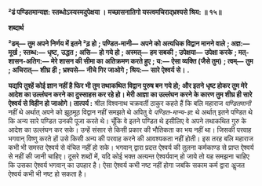 **²ढं पण्डितमान्यज्ञ: स्तब्धोऽस्यस्मदुपेक्षया ।** **मच्छासनातिगो यस्त्वमचिराद्भ्रश्यसे श्रिय: ॥ १५॥** 

**शब्दार्थ** 

**²ढम्—** **तुम अपने निर्णय में इतने ²ढ़ हो** **; पण्डित-मानी—** **अपने को अत्यधिक विद्वान मानने वाले** **; अज्ञ:—** **मूर्ख** **; स्तब्ध:—** **धृष्ट,** **उद्धत** **; असि—** **हो गये हो** **; अस्मत्—** **हम सबकी** **; उपेक्षया—** **उपेक्षा करके** **; मत्-शासन-अतिग:—** **मेरे शासन की सीमा का** **अतिक्रमण करते हुए** **; य:—** **ऐसा व्यक्ति (जैसे तुम)** **; त्वम्—** **तुम** **; अचिरात्—** **शीघ्र ही** **; भ्रश्यसे—** **नीचे गिर जाओगे** **; श्रिय:—** **सारे ऐश्वर्य से।** **.** 

**यद्यपि तुश्हें कोई ज्ञान नहीं है फिर भी तुम तथाकथित विद्वान पुरुष बन गये हो; और इतने** **धृष्ट होकर तुम मेरे आदेश का उल्लंघन करने का दुस्साहस कर रहे हो। मेरी आज्ञा का उल्लंघन** **करने के कारण तुम शीघ्र ही सारे ऐश्वर्य से विहीन हो जाओगे।** **तात्पर्य :** श्रील विश्वनाथ चक्रवर्ती ठाकुर कहते हैं कि बलि महाराज *पण्डितमानी* नहीं थे अर्थात् अपने को झूठमूठ विद्वान नहीं समझते थे अपितु वे *पण्डित-मान्य-ज्ञ:* थे अर्थात् इतने पण्डित थे कि अन्य सारे पण्डित उनकी पूजा करते थे। चूँकि वे इतने पण्डित थे इसीलिए वे अपने तथाकथित गुरु के आदेश का उल्लंघन कर सके। उन्हें संसार से किसी प्रकार की भौतिकता का भय नहीं था। जिसकी परवाह भगवान् विष्णु करते हों उसे किसी अन्य की परवाह करने की आवश्यकता नहीं होती। इस तरह बलि महाराज कभी भी समस्त ऐश्वर्य से वंचित नहीं हो सके। भगवान् द्वारा प्रदत्त ऐश्वर्य की तुलना कर्मकाण्ड से प्राप्त ऐश्वर्य से नहीं की जानी चाहिए। दूसरे शब्दों में, यदि कोई भक्त अत्यन्त ऐश्वर्यवान् हो जाये तो यह समझना चाहिए कि उसका ऐश्वर्य भगवान् का उपहार है। ऐसा ऐश्वर्य कभी नष्ट नहीं होगा जबकि सकाम कर्म द्वारा अॢजत ऐश्वर्य कभी भी नष्ट हो सकता है।  